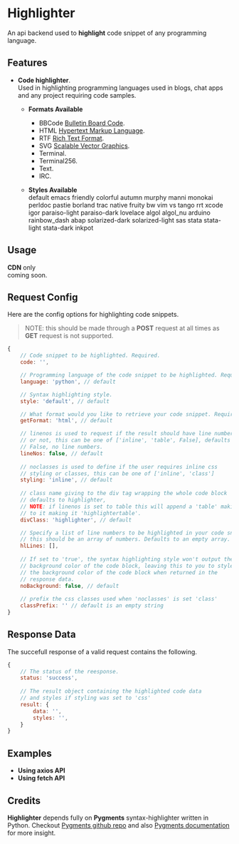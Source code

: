 # Highlighter

An api backend used to **highlight** code snippet of any programming language.


## Features

* **Code highlighter**.  
Used in highlighting programming languages used in blogs, chat apps and any project requiring code samples.

  * **Formats Available**
    * BBCode [Bulletin Board Code](https://en.wikipedia.org/wiki/BBCode).
    * HTML [Hypertext Markup Language](https://www.w3schools.com/html/html_intro.asp).
    * RTF [Rich Text Format](https://en.wikipedia.org/wiki/Rich_Text_Format).
    * SVG [Scalable Vector Graphics](https://developer.mozilla.org/en-US/docs/Web/SVG).
    * Terminal.
    * Terminal256.
    * Text.
    * IRC.

  * **Styles Available**  
    default emacs friendly colorful autumn murphy manni monokai perldoc pastie borland trac native fruity bw vim vs tango rrt xcode igor paraiso-light paraiso-dark lovelace algol algol_nu arduino rainbow_dash abap solarized-dark solarized-light sas stata stata-light stata-dark inkpot


## Usage
**CDN** only  
coming soon.


## Request Config

Here are the config options for highlighting code snippets.  
>NOTE: this should be made through a **POST** request at all times as **GET** request is not supported.

```javascript
{
    // Code snippet to be highlighted. Required.
    code: '',

    // Programming language of the code snippet to be highlighted. Required. 
    language: 'python', // default

    // Syntax highlighting style.
    style: 'default', // default

    // What format would you like to retrieve your code snippet. Required.
    getFormat: 'html', // default

    // linenos is used to request if the result should have line numbers
    // or not, this can be one of ['inline', 'table', False], defaults to
    // False, no line numbers.
    lineNos: false, // default
    
    // noclasses is used to define if the user requires inline css
    // styling or classes, this can be one of ['inline', 'class']
    styling: 'inline', // default
    
    // class name giving to the div tag wrapping the whole code block
    // defaults to highlighter,
    // NOTE: if linenos is set to table this will append a 'table' making 
    // to it making it 'highlightertable'.
    divClass: 'highlighter', // default

    // Specify a list of line numbers to be highlighted in your code snippet
    // this should be an array of numbers. Defaults to an empty array.
    hlLines: [], 
    
    // If set to 'true', the syntax highlighting style won't output the
    // background color of the code block, leaving this to you to style
    // the background color of the code block when returned in the
    // response data.
    noBackground: false, // default
    
    // prefix the css classes used when 'noclasses' is set 'class'
    classPrefix: '' // default is an empty string
}
```

## Response Data

The succefull response of a valid request contains the following.

```javascript
{
    // The status of the reesponse.
    status: 'success',
    
    // The result object containing the highlighted code data
    // and styles if styling was set to 'css'
    result: {
        data: '',
        styles: '',
    }
}
```

## Examples

* **Using axios API**
* **Using fetch API**


## Credits

**Highlighter** depends fully on **Pygments** syntax-highlighter written in Python. Checkout [Pygments github repo](https://github.com/pygments/pygments) and also [Pygments documentation](https://pygments.org/) for more insight.
